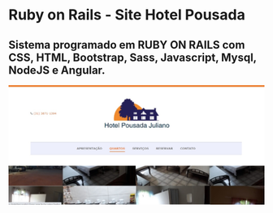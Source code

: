 # Ruby on Rails - Site Hotel Pousada
## Sistema programado em RUBY ON RAILS com CSS, HTML, Bootstrap, Sass, Javascript, Mysql, NodeJS e Angular.

![imagem_frente_site_pagina_inicial](https://github.com/henriquesalesmg/ruby-on-rails-hotel/blob/master/hotel_pousada.jpg)
